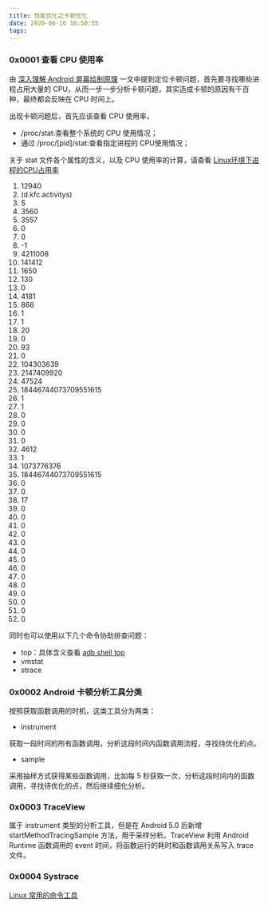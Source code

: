 ```yaml
---
title: 性能优化之卡顿优化
date: 2020-06-16 16:50:55
tags:
---
```


### 0x0001 查看 CPU 使用率


由 [深入理解 Android 屏幕绘制原理]() 一文中提到定位卡顿问题，首先要寻找哪些进程占用大量的 CPU，从而一步一步分析卡顿问题，其实造成卡顿的原因有千百种，最终都会反映在 CPU 时间上。

出现卡顿问题后，首先应该查看 CPU 使用率，

* /proc/stat:查看整个系统的 CPU 使用情况；
* 通过 /proc/[pid]/stat:查看指定进程的 CPU使用情况；

关于 stat 文件各个属性的含义，以及 CPU 使用率的计算，请查看 [Linux环境下进程的CPU占用率](http://www.samirchen.com/linux-cpu-performance/)

1. 12940 
2. (d.kfc.activitys) 
3. S 
4. 3560 
5. 3557 
6. 0 
7. 0 
8. -1 
9. 4211008 
10. 141412 
11. 1650 
12. 130 
13. 0 
14. 4181 
15. 866 
16. 1 
17. 1 
18. 20 
19. 0 
20. 93 
21. 0 
22. 104303639 
23. 2147409920 
24. 47524 
25. 18446744073709551615 
26. 1 
27. 1 
28. 0 
29. 0 
30. 0 
31. 0 
32. 4612 
33. 1 
34. 1073776376 
35. 18446744073709551615 
36. 0 
37. 0 
38. 17 
39. 0 
40. 0 
41. 0 
42. 0 
43. 0 
44. 0 
45. 0 
46. 0 
47. 0 
48. 0 
49. 0 
50. 0 
51. 0 
52. 0

同时也可以使用以下几个命令协助排查问题：

* top：具体含义查看 [adb shell top]()
* vmstat
* strace

### 0x0002 Android 卡顿分析工具分类

按照获取函数调用的时机，这类工具分为两类：

* instrument

获取一段时间的所有函数调用，分析这段时间内函数调用流程，寻找待优化的点。

* sample

采用抽样方式获得某些函数调用，比如每 5 秒获取一次，分析这段时间内的函数调用，寻找待优化的点，然后继续细化分析。


### 0x0003 TraceView

属于 instrument 类型的分析工具，但是在 Android 5.0 后新增 startMethodTracingSample 方法，用于采样分析。TraceView 利用 Android Runtime 函数调用的 event 时间，将函数运行的耗时和函数调用关系写入 trace 文件。

### 0x0004 Systrace








[Linux 常用的命令工具](https://linuxtools-rst.readthedocs.io/zh_CN/latest/tool/lsof.html)
